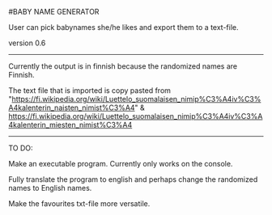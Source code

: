 #BABY NAME GENERATOR



User can pick babynames she/he likes and export them to a text-file.



version 0.6



--------------------------------



Currently the output is in finnish because the randomized names are Finnish.


The text file that is imported is copy pasted from
"https://fi.wikipedia.org/wiki/Luettelo_suomalaisen_nimip%C3%A4iv%C3%A4kalenterin_naisten_nimist%C3%A4" &
https://fi.wikipedia.org/wiki/Luettelo_suomalaisen_nimip%C3%A4iv%C3%A4kalenterin_miesten_nimist%C3%A4



---------------------------------



TO DO:

Make an executable program. Currently only works on the console.



Fully translate the program to english and perhaps change the randomized names to English names.



Make the favourites txt-file more versatile.
